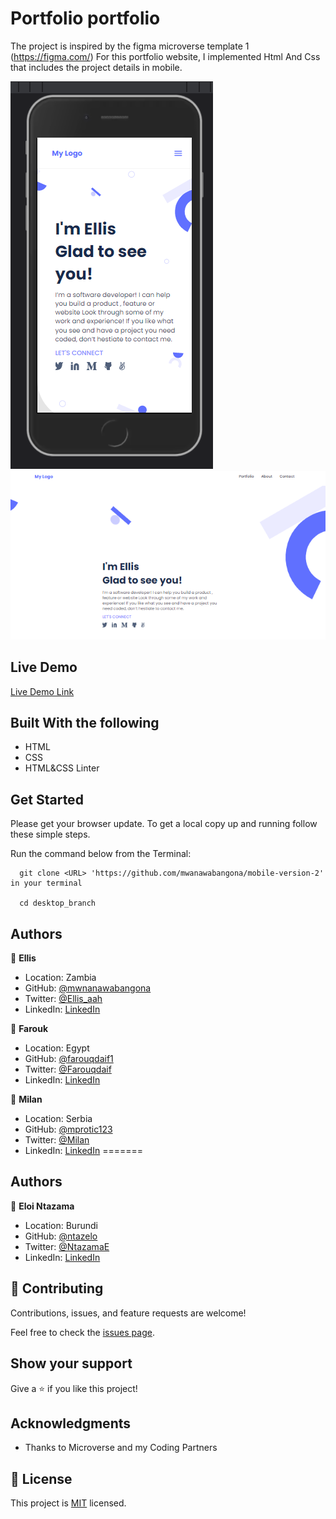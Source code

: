 # Portfolio portfolio

The project is inspired by the figma microverse template 1 (https://figma.com/)
For this portfolio website, I implemented Html And Css that includes the project details in mobile.


![screenshot](./img/Capture.PNG)
![screenshot](./img/cap12.PNG)

 

## Live Demo

[Live Demo Link](https://mwanawabangona.github.io/mobile-version-2/)
 
## Built With the following

- HTML
- CSS
- HTML&CSS Linter

## Get Started

Please get your browser update.
To get a local copy up and running follow these simple steps.

Run the command below from the Terminal:

      git clone <URL> 'https://github.com/mwanawabangona/mobile-version-2' in your terminal

	  cd desktop_branch




## Authors

👤 **Ellis**

- Location: Zambia
- GitHub: [@mwnanawabangona](https://github.com/mwanawabangona)
- Twitter: [@Ellis_aah](https://twitter.com/Ellis-aah)
- LinkedIn: [LinkedIn](https://www.linkedin.com/)

👤 **Farouk**

- Location: Egypt
- GitHub: [@farouqdaif1](https://github.com/farouqdaif1)
- Twitter: [@Farouqdaif](https://twitter.com/farouqdaif)
- LinkedIn: [LinkedIn](https://www.linkedin.com/in/farouqdaif/)

👤 **Milan**

- Location: Serbia
- GitHub: [@mprotic123](https://github.com/mprotic123)
- Twitter: [@Milan](https://twitter.com/Ellis-aah)
- LinkedIn: [LinkedIn](https://www.linkedin.com/)
=======
## Authors

👤 **Eloi Ntazama**

- Location: Burundi
- GitHub: [@ntazelo](https://github.com/ntazelo)
- Twitter: [@NtazamaE](https://twitter.com/NtazamaE)
- LinkedIn: [LinkedIn](https://www.linkedin.com/in/eloi-ntazama-a14219214/)


## 🤝 Contributing

Contributions, issues, and feature requests are welcome!

Feel free to check the [issues page](https://github.com/mwanawabangona/mobile-version-2/issues).

## Show your support

Give a ⭐️ if you like this project!

## Acknowledgments

- Thanks to Microverse and my Coding Partners

## 📝 License

This project is [MIT](./MIT.md) licensed.
